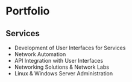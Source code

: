 # Portfolio
## Services
- Development of User Interfaces for Services
- Network Automation
- API Integration with User Interfaces
- Networking Solutions & Network Labs
- Linux & Windows Server Administration

